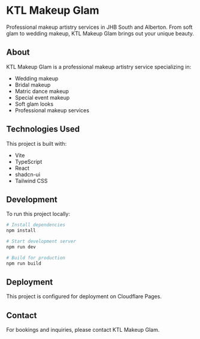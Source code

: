 # KTL Makeup Glam

Professional makeup artistry services in JHB South and Alberton. From soft glam to wedding makeup, KTL Makeup Glam brings out your unique beauty.

## About

KTL Makeup Glam is a professional makeup artistry service specializing in:
- Wedding makeup
- Bridal makeup
- Matric dance makeup
- Special event makeup
- Soft glam looks
- Professional makeup services

## Technologies Used

This project is built with:
- Vite
- TypeScript
- React
- shadcn-ui
- Tailwind CSS

## Development

To run this project locally:

```sh
# Install dependencies
npm install

# Start development server
npm run dev

# Build for production
npm run build
```

## Deployment

This project is configured for deployment on Cloudflare Pages.

## Contact

For bookings and inquiries, please contact KTL Makeup Glam.